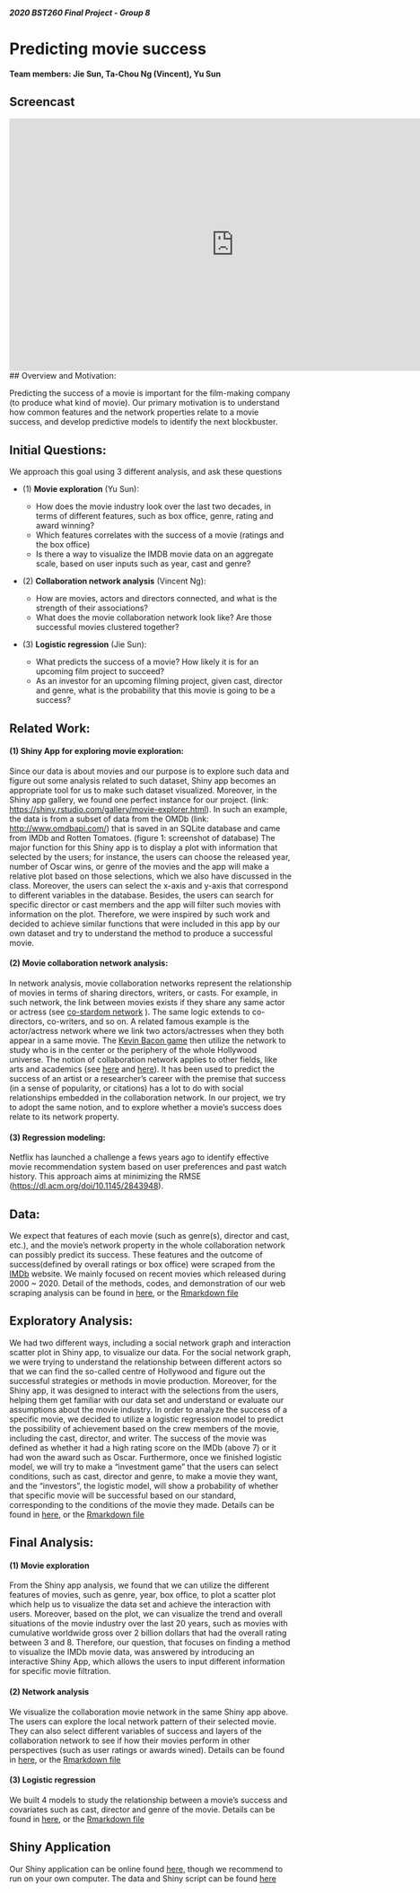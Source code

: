 ##### 2020 BST260 Final Project - Group 8
# Predicting movie success  

**Team members: Jie Sun, Ta-Chou Ng (Vincent), Yu Sun**

## Screencast 
<iframe width="800" height="450" src="https://www.youtube.com/embed/CZdfWBSst0U" frameborder="0" allow="accelerometer; autoplay; clipboard-write; encrypted-media; gyroscope; picture-in-picture" allowfullscreen></iframe>
## Overview and Motivation: 

Predicting the success of a movie is important for the film-making company (to produce what kind of movie). Our primary motivation is to understand how common features and the network properties relate to a movie success, and develop predictive models to identify the next blockbuster. 

## Initial Questions:
We approach this goal using 3 different analysis, and ask these questions

-  (1) **Movie exploration** (Yu Sun):
    - How does the movie industry look over the last two decades, in terms of different features, such as box office, genre, rating and award winning? 
    - Which features correlates with the success of a movie (ratings and the box office)
    - Is there a way to visualize the IMDB movie data on an aggregate scale, based on user inputs such as year, cast and genre?
    
-  (2) **Collaboration network analysis** (Vincent Ng): 
    - How are movies, actors and directors connected, and what is the strength of their associations? 
    - What does the movie collaboration network look like? Are those successful movies clustered together?
    
-  (3) **Logistic regression** (Jie Sun): 
    - What predicts the success of a movie? How likely it is for an upcoming film project to succeed?
    - As an investor for an upcoming filming project, given cast, director and genre, what is the probability that this movie is going to be a success? 
    

## Related Work: 
#### (1) Shiny App for exploring movie exploration:
Since our data is about movies and our purpose is to explore such data and figure out some analysis related to such dataset, Shiny app becomes an appropriate tool for us to make such dataset visualized. Moreover, in the Shiny app gallery, we found one perfect instance for our project. (link: https://shiny.rstudio.com/gallery/movie-explorer.html). In such an example, the data is from a subset of data from the OMDb (link: http://www.omdbapi.com/) that is saved in an SQLite database and came from IMDb and Rotten Tomatoes. (figure 1: screenshot of database)
The major function for this Shiny app is to display a plot with information that selected by the users; for instance, the users can choose the released year, number of Oscar wins, or genre of the movies and the app will make a relative plot based on those selections, which we also have discussed in the class. Moreover, the users can select the x-axis and y-axis that correspond to different variables in the database. Besides, the users can search for specific director or cast members and the app will filter such movies with information on the plot.
Therefore, we were inspired by such work and decided to achieve similar functions that were included in this app by our own dataset and try to understand the method to produce a successful movie.

#### (2) Movie collaboration network analysis:
In network analysis, movie collaboration networks represent the relationship of movies in terms of sharing directors, writers, or casts. For example, in such network, the link between movies exists if they share any same actor or actress (see [co-stardom network](https://en.wikipedia.org/wiki/Co-stardom_network) ). The same logic extends to co-directors, co-writers, and so on. A related famous example is the actor/actress network where we link two actors/actresses when they both appear in a same movie. The [Kevin Bacon game](https://oracleofbacon.org/) then utilize the network to study who is in the center or the periphery of the whole Hollywood universe. 
The notion of collaboration network applies to other fields, like arts and academics (see [here](https://www.nature.com/articles/s41586-018-0315-8) and [here](https://science.sciencemag.org/content/362/6416/825/)). It has been used to predict the success of an artist or a researcher’s career with the premise that success (in a sense of popularity, or citations) has a lot to do with social relationships embedded in the collaboration network. In our project, we try to adopt the same notion, and to explore whether a movie’s success does relate to its network property.

#### (3) Regression modeling:
Netflix has launched a challenge a fews years ago to identify effective movie recommendation system based on user preferences and past watch history. This approach aims at minimizing the RMSE (https://dl.acm.org/doi/10.1145/2843948). 


## Data: 
We expect that features of each movie (such as genre(s), director and cast, etc.), and the movie’s network property in the whole collaboration network can possibly predict its success. These features and the outcome of success(defined by overall ratings or box office) were scraped from the [IMDb](https://www.imdb.com/) website. We mainly focused on recent movies which released during 2000 ~ 2020. Detail of the methods, codes, and demonstration of our web scraping analysis can be found in [here](pages/01_scraping.html), or the [Rmarkdown file](pages/01_scraping.Rmd)

## Exploratory Analysis:
We had two different ways, including a social network graph and interaction scatter plot in Shiny app, to visualize our data. For the social network graph, we were trying to understand the relationship between different actors so that we can find the so-called centre of Hollywood and figure out the successful strategies or methods in movie production. Moreover, for the Shiny app, it was designed to interact with the selections from the users, helping them get familiar with our data set and understand or evaluate our assumptions about the movie industry. 
In order to analyze the success of a specific movie, we decided to utilize a logistic regression model to predict the possibility of achievement based on the crew members of the movie, including the cast, director, and writer. The success of the movie was defined as whether it had a high rating score on the IMDb (above 7) or it had won the award such as Oscar. 
Furthermore, once we finished logistic model, we will try to make a “investment game” that the users can select conditions, such as cast, director and genre, to make a movie they want, and the “investors”, the logistic model, will show a probability of whether that specific movie will be successful based on our standard, corresponding to the conditions of the movie they made. Details can be found in [here](pages/02_exploration.html), or the [Rmarkdown file](pages/02_exploration.Rmd)

## Final Analysis: 
#### (1) Movie exploration
From the Shiny app analysis, we found that we can utilize the different features of movies, such as genre, year, box office, to plot a scatter plot which help us to visualize the data set and achieve the interaction with users. Moreover, based on the plot, we can visualize the trend and overall situations of the movie industry over the last 20 years, such as movies with cumulative worldwide gross over 2 billion dollars that had the overall rating between 3 and 8. Therefore, our question, that focuses on finding a method to visualize the IMDb movie data, was answered by introducing an interactive Shiny App, which allows the users to input different information for specific movie filtration.
#### (2) Network analysis
We visualize the collaboration movie network in the same Shiny app above. The users can explore the local network pattern of their selected movie. They can also select different variables of success and layers of the collaboration network to see if how their movies perform in other perspectives (such as user ratings or awards wined). Details can be found in [here](pages/03_network), or the [Rmarkdown file](pages/03_network.Rmd)
#### (3) Logistic regression
We built 4 models to study the relationship between a movie’s success and covariates such as cast, director and genre of the movie. Details can be found in [here](pages/04_logistic_regression.html), or the [Rmarkdown file](pages/04_logistic_regression.Rmd)



## Shiny Application 
Our Shiny application can be online found [here](https://dachuwu.shinyapps.io/2020BST260_group8_movie/), though we recommend to run on your own computer. The data and Shiny script can be found [here](https://github.com/dachuwu/2020BST260_group8_movie)



